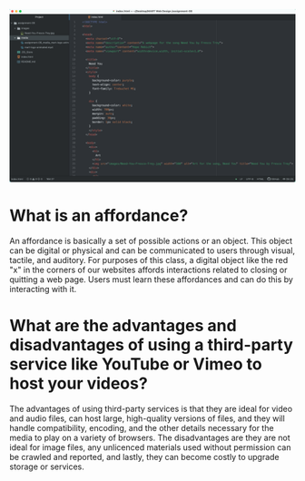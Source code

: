 ![screenshot](./images/screenshot.png)

<h1>
What is an affordance?
</h1>

An affordance is basically a set of possible actions or an object. This object can be digital or physical and can be communicated to users through visual, tactile, and auditory. For purposes of this class, a digital object like the red "x" in the corners of our websites affords interactions related to closing or quitting a web page. Users must learn these affordances and can do this by interacting with it.  

<h1>
What are the advantages and disadvantages of using a third-party service like YouTube or Vimeo to host your videos?
</h1>

The advantages of using third-party services is that they are ideal for video and audio files, can host large, high-quality versions of files, and they will handle compatibility, encoding, and the other details necessary for the media to play on a variety of browsers. The disadvantages are they are not ideal for image files, any unlicenced materials used without permission can be crawled and reported, and lastly, they can become costly to upgrade storage or services.
